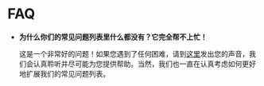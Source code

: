 # FAQ

- **为什么你们的常见问题列表里什么都没有？它完全帮不上忙！**

    这是一个非常好的问题！如果您遇到了任何困难，请到[这里](https://github.com/WeBankPartners/wecube-platform/issues/new/choose)发出您的声音，我们会认真聆听并尽可能为您提供帮助。当然，我们也一直在认真考虑如何更好地扩展我们的常见问题列表。

